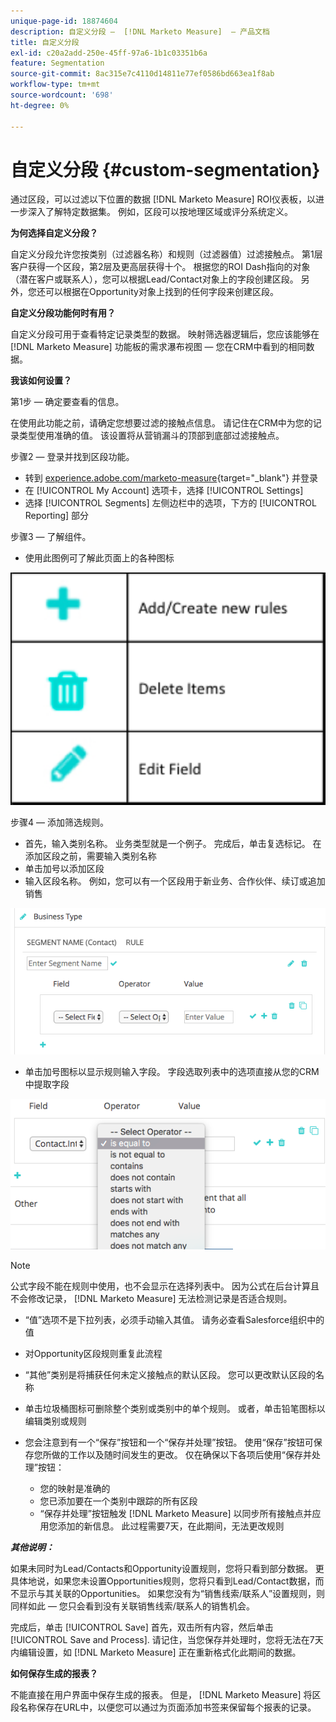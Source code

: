 ```yaml
---
unique-page-id: 18874604
description: 自定义分段 —  [!DNL Marketo Measure]  — 产品文档
title: 自定义分段
exl-id: c20a2add-250e-45ff-97a6-1b1c03351b6a
feature: Segmentation
source-git-commit: 8ac315e7c4110d14811e77ef0586bd663ea1f8ab
workflow-type: tm+mt
source-wordcount: '698'
ht-degree: 0%

---
```


# 自定义分段 {#custom-segmentation}

通过区段，可以过滤以下位置的数据 [!DNL Marketo Measure] ROI仪表板，以进一步深入了解特定数据集。 例如，区段可以按地理区域或评分系统定义。

**为何选择自定义分段？**

自定义分段允许您按类别（过滤器名称）和规则（过滤器值）过滤接触点。 第1层客户获得一个区段，第2层及更高层获得十个。 根据您的ROI Dash指向的对象（潜在客户或联系人），您可以根据Lead/Contact对象上的字段创建区段。 另外，您还可以根据在Opportunity对象上找到的任何字段来创建区段。

**自定义分段功能何时有用？**

自定义分段可用于查看特定记录类型的数据。 映射筛选器逻辑后，您应该能够在 [!DNL Marketo Measure] 功能板的需求瀑布视图 — 您在CRM中看到的相同数据。

**我该如何设置？**

第1步 — 确定要查看的信息。

在使用此功能之前，请确定您想要过滤的接触点信息。 请记住在CRM中为您的记录类型使用准确的值。 该设置将从营销漏斗的顶部到底部过滤接触点。

步骤2 — 登录并找到区段功能。

* 转到 [experience.adobe.com/marketo-measure](https://experience.adobe.com/marketo-measure){target="_blank"} 并登录
* 在 [!UICONTROL My Account] 选项卡，选择 [!UICONTROL Settings]
* 选择 [!UICONTROL Segments] 左侧边栏中的选项，下方的 [!UICONTROL Reporting] 部分

步骤3 — 了解组件。

* 使用此图例可了解此页面上的各种图标

![](assets/1.png)

步骤4 — 添加筛选规则。

* 首先，输入类别名称。 业务类型就是一个例子。 完成后，单击复选标记。 在添加区段之前，需要输入类别名称
* 单击加号以添加区段
* 输入区段名称。 例如，您可以有一个区段用于新业务、合作伙伴、续订或追加销售

![](assets/2.png)

* 单击加号图标以显示规则输入字段。 字段选取列表中的选项直接从您的CRM中提取字段

![](assets/3.png)

>[!NOTE]
>
>公式字段不能在规则中使用，也不会显示在选择列表中。 因为公式在后台计算且不会修改记录， [!DNL Marketo Measure] 无法检测记录是否适合规则。

* “值”选项不是下拉列表，必须手动输入其值。 请务必查看Salesforce组织中的值
* 对Opportunity区段规则重复此流程
* “其他”类别是将捕获任何未定义接触点的默认区段。 您可以更改默认区段的名称
* 单击垃圾桶图标可删除整个类别或类别中的单个规则。 或者，单击铅笔图标以编辑类别或规则
* 您会注意到有一个“保存”按钮和一个“保存并处理”按钮。 使用“保存”按钮可保存您所做的工作以及随时间发生的更改。 仅在确保以下各项后使用“保存并处理”按钮：

   * 您的映射是准确的
   * 您已添加要在一个类别中跟踪的所有区段
   * “保存并处理”按钮触发 [!DNL Marketo Measure] 以同步所有接触点并应用您添加的新信息。 此过程需要7天，在此期间，无法更改规则

**_其他说明：_**

如果未同时为Lead/Contacts和Opportunity设置规则，您将只看到部分数据。 更具体地说，如果您未设置Opportunities规则，您将只看到Lead/Contact数据，而不显示与其关联的Opportunities。 如果您没有为“销售线索/联系人”设置规则，则同样如此 — 您只会看到没有关联销售线索/联系人的销售机会。

完成后，单击 [!UICONTROL Save] 首先，双击所有内容，然后单击 [!UICONTROL Save and Process]. 请记住，当您保存并处理时，您将无法在7天内编辑设置，如 [!DNL Marketo Measure] 正在重新格式化此期间的数据。

**如何保存生成的报表？**

不能直接在用户界面中保存生成的报表。 但是， [!DNL Marketo Measure] 将区段名称保存在URL中，以便您可以通过为页面添加书签来保留每个报表的记录。
